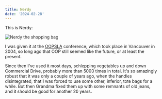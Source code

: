 ```yaml
---
title: Nerdy
date: '2024-02-28'
---
```


This is Nerdy:

![Nerdy the shopping bag](/images/nerdy/nerdy.jpeg)

I was given it at the [OOPSLA](https://en.wikipedia.org/wiki/OOPSLA) conference, which took place in Vancouver in 2004, so long ago that OOP still seemed like the future, or at least the present.

Since then I've used it most days, schlepping vegetables up and down Commercial Drive, probably more than 5000 times in total. It's so amazingly robust that it was only a couple of years ago, when the handles disintegrated, that I was forced to use some other, inferior, tote bags for a while. But then Grandma fixed them up with some remnants of old jeans, and it should be good for another 20 years.
